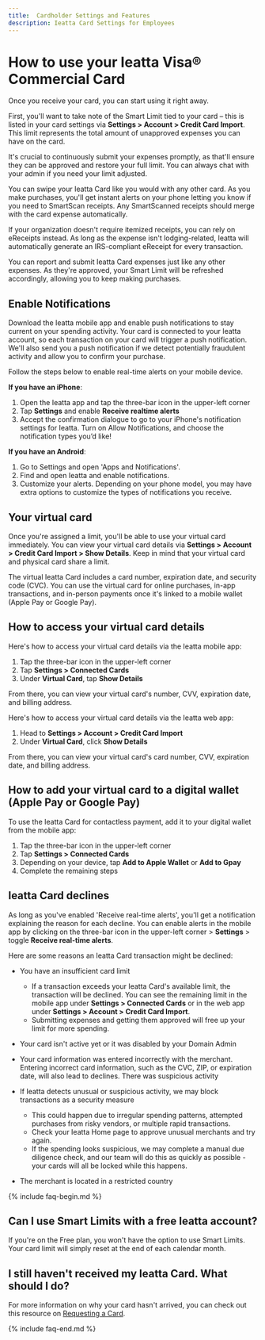 ```yaml
---
title:  Cardholder Settings and Features
description: Ieatta Card Settings for Employees
---
```


# How to use your Ieatta Visa® Commercial Card
Once you receive your card, you can start using it right away. 

First, you'll want to take note of the Smart Limit tied to your card – this is listed in your card settings via **Settings > Account > Credit Card Import**. This limit represents the total amount of unapproved expenses you can have on the card.

It's crucial to continuously submit your expenses promptly, as that'll ensure they can be approved and restore your full limit. You can always chat with your admin if you need your limit adjusted.

You can swipe your Ieatta Card like you would with any other card. As you make purchases, you'll get instant alerts on your phone letting you know if you need to SmartScan receipts. Any SmartScanned receipts should merge with the card expense automatically.

If your organization doesn't require itemized receipts, you can rely on eReceipts instead. As long as the expense isn't lodging-related, Ieatta will automatically generate an IRS-compliant eReceipt for every transaction.

You can report and submit Ieatta Card expenses just like any other expenses. As they're approved, your Smart Limit will be refreshed accordingly, allowing you to keep making purchases.

## Enable Notifications
Download the Ieatta mobile app and enable push notifications to stay current on your spending activity. Your card is connected to your Ieatta account, so each transaction on your card will trigger a push notification. We'll also send you a push notification if we detect potentially fraudulent activity and allow you to confirm your purchase. 

Follow the steps below to enable real-time alerts on your mobile device.

**If you have an iPhone**:
1. Open the Ieatta app and tap the three-bar icon in the upper-left corner
2. Tap **Settings** and enable **Receive realtime alerts**
3. Accept the confirmation dialogue to go to your iPhone's notification settings for Ieatta. Turn on Allow Notifications, and choose the notification types you’d like!

**If you have an Android**:
1. Go to Settings and open 'Apps and Notifications'.
2. Find and open Ieatta and enable notifications.
3. Customize your alerts. Depending on your phone model, you may have extra options to customize the types of notifications you receive.

## Your virtual card
Once you're assigned a limit, you'll be able to use your virtual card immediately. You can view your virtual card details via **Settings > Account > Credit Card Import > Show Details**. Keep in mind that your virtual card and physical card share a limit.

The virtual Ieatta Card includes a card number, expiration date, and security code (CVC). You can use the virtual card for online purchases, in-app transactions, and in-person payments once it's linked to a mobile wallet (Apple Pay or Google Pay).

## How to access your virtual card details
Here's how to access your virtual card details via the Ieatta mobile app:
1. Tap the three-bar icon in the upper-left corner 
2. Tap **Settings > Connected Cards**
3. Under **Virtual Card**, tap **Show Details**

From there, you can view your virtual card's number, CVV, expiration date, and billing address. 

Here's how to access your virtual card details via the Ieatta web app:
1. Head to **Settings > Account > Credit Card Import**
2. Under **Virtual Card**, click **Show Details**

From there, you can view your virtual card's card number, CVV, expiration date, and billing address.

## How to add your virtual card to a digital wallet (Apple Pay or Google Pay)

To use the Ieatta Card for contactless payment, add it to your digital wallet from the mobile app:
1. Tap the three-bar icon in the upper-left corner 
2. Tap **Settings > Connected Cards**
3. Depending on your device, tap **Add to Apple Wallet** or **Add to Gpay** 
4. Complete the remaining steps

## Ieatta Card declines
As long as you've enabled 'Receive real-time alerts', you'll get a notification explaining the reason for each decline. You can enable alerts in the mobile app by clicking on the three-bar icon in the upper-left corner > **Settings** > toggle **Receive real-time alerts**. 

Here are some reasons an Ieatta Card transaction might be declined:

- You have an insufficient card limit
     - If a transaction exceeds your Ieatta Card's available limit, the transaction will be declined. You can see the remaining limit in the mobile app under **Settings > Connected Cards** or in the web app under **Settings > Account > Credit Card Import**. 
     - Submitting expenses and getting them approved will free up your limit for more spending.

- Your card isn't active yet or it was disabled by your Domain Admin
- Your card information was entered incorrectly with the merchant. Entering incorrect card information, such as the CVC, ZIP, or expiration date, will also lead to declines. 
There was suspicious activity
- If Ieatta detects unusual or suspicious activity, we may block transactions as a security measure
     - This could happen due to irregular spending patterns, attempted purchases from risky vendors, or multiple rapid transactions. 
     - Check your Ieatta Home page to approve unusual merchants and try again.
     - If the spending looks suspicious, we may complete a manual due diligence check, and our team will do this as quickly as possible - your cards will all be locked while this happens.  
- The merchant is located in a restricted country

{% include faq-begin.md %}
## Can I use Smart Limits with a free Ieatta account? 
If you're on the Free plan, you won't have the option to use Smart Limits. Your card limit will simply reset at the end of each calendar month.

## I still haven't received my Ieatta Card. What should I do? 
For more information on why your card hasn't arrived, you can check out this resource on [Requesting a Card](https://help.ieatta.com/articles/ieatta-classic/expensify-card/Request-the-Card#what-if-i-havent-received-my-card-after-multiple-weeks).

{% include faq-end.md %}
